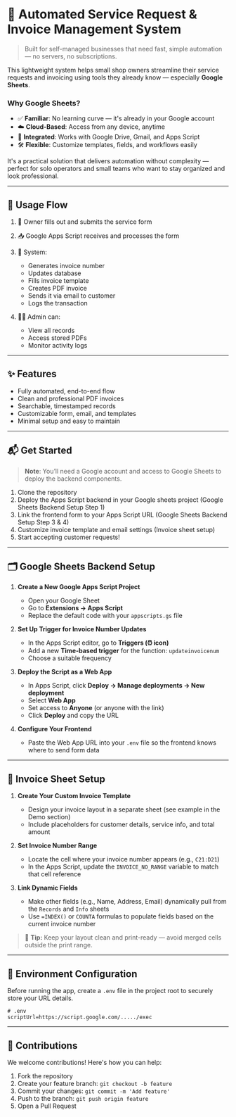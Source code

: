 # 🧾 Automated Service Request & Invoice Management System

> Built for self-managed businesses that need fast, simple automation — no servers, no subscriptions.

This lightweight system helps small shop owners streamline their service requests and invoicing using tools they already know — especially **Google Sheets**.

### Why Google Sheets?

- ✅ **Familiar**: No learning curve — it's already in your Google account  
- ☁️ **Cloud-Based**: Access from any device, anytime  
- 🔗 **Integrated**: Works with Google Drive, Gmail, and Apps Script  
- 🛠️ **Flexible**: Customize templates, fields, and workflows easily

It's a practical solution that delivers automation without complexity — perfect for solo operators and small teams who want to stay organized and look professional.

---

## 🔁 Usage Flow

1. 🧑 Owner fills out and submits the service form  
2. 📥 Google Apps Script receives and processes the form  
3. 🧾 System:
   - Generates invoice number  
   - Updates database  
   - Fills invoice template  
   - Creates PDF invoice  
   - Sends it via email to customer
   - Logs the transaction  

4. 🧑‍💼 Admin can:
   - View all records
   - Access stored PDFs
   - Monitor activity logs
  
---

## ✨ Features

- Fully automated, end-to-end flow
- Clean and professional PDF invoices
- Searchable, timestamped records
- Customizable form, email, and templates
- Minimal setup and easy to maintain

---


## 📬 Get Started

> **Note**: You’ll need a Google account and access to Google Sheets to deploy the backend components.

1. Clone the repository
2. Deploy the Apps Script backend in your Google sheets project (Google Sheets Backend Setup Step 1)
3. Link the frontend form to your Apps Script URL (Google Sheets Backend Setup Step 3 & 4)
4. Customize invoice template and email settings (Invoice sheet setup)
5. Start accepting customer requests!

---
## 🗂️ Google Sheets Backend Setup

1. **Create a New Google Apps Script Project**
   - Open your Google Sheet
   - Go to **Extensions → Apps Script**
   - Replace the default code with your `appscripts.gs` file

2. **Set Up Trigger for Invoice Number Updates**
   - In the Apps Script editor, go to **Triggers (⏰ icon)**  
   - Add a new **Time-based trigger** for the function: `updateinvoicenum`  
   - Choose a suitable frequency 

3. **Deploy the Script as a Web App**
   - In Apps Script, click **Deploy → Manage deployments → New deployment**
   - Select **Web App**
   - Set access to **Anyone** (or anyone with the link)
   - Click **Deploy** and copy the URL

4. **Configure Your Frontend**
   - Paste the Web App URL into your `.env` file so the frontend knows where to send form data

---

## 🧾 Invoice Sheet Setup

1. **Create Your Custom Invoice Template**
   - Design your invoice layout in a separate sheet (see example in the Demo section)
   - Include placeholders for customer details, service info, and total amount

2. **Set Invoice Number Range**
   - Locate the cell where your invoice number appears (e.g., `C21:D21`)
   - In the Apps Script, update the `INVOICE_NO_RANGE` variable to match that cell reference

3. **Link Dynamic Fields**
   - Make other fields (e.g., Name, Address, Email) dynamically pull from the `Records` and `Info` sheets
   - Use `=INDEX()` or `COUNTA` formulas to populate fields based on the current invoice number

> 📌 **Tip:** Keep your layout clean and print-ready — avoid merged cells outside the print range.

---


## 🔐 Environment Configuration

Before running the app, create a `.env` file in the project root to securely store your URL details.

```env
# .env
scriptUrl=https://script.google.com/...../exec

```

---

## 🤝 Contributions

We welcome contributions! Here's how you can help:

1. Fork the repository
2. Create your feature branch: `git checkout -b feature`
3. Commit your changes: `git commit -m 'Add feature'`
4. Push to the branch: `git push origin feature`
5. Open a Pull Request

